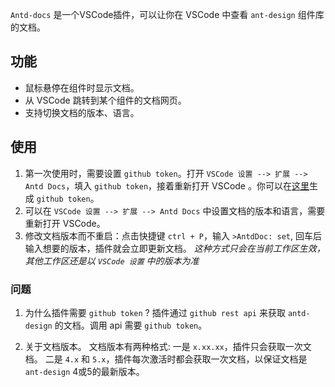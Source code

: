 `Antd-docs` 是一个VSCode插件，可以让你在 VSCode 中查看 `ant-design` 组件库的文档。

## 功能
 - 鼠标悬停在组件时显示文档。
 - 从 VSCode 跳转到某个组件的文档网页。
 - 支持切换文档的版本、语言。

## 使用
  1. 第一次使用时，需要设置 `github token`。打开 `VSCode 设置 --> 扩展 --> Antd Docs`，填入 `github token`，接着重新打开 VSCode 。你可以在[这里](https://github.com/settings/tokens)生成 `github token`。
  2. 可以在 `VSCode 设置 --> 扩展 --> Antd Docs` 中设置文档的版本和语言，需要重新打开 VSCode。
  3. 修改文档版本而不重启：点击快捷键 `ctrl + P`，输入 `>AntdDoc: set`, 回车后输入想要的版本，插件就会立即更新文档。
  *这种方式只会在当前工作区生效，其他工作区还是以 `VSCode 设置` 中的版本为准*

### 问题

1. 为什么插件需要 `github token` ?
插件通过 `github rest api` 来获取 `antd-design` 的文档。调用 api 需要 `github token`。

2. 关于文档版本。
文档版本有两种格式:
一是 `x.xx.xx`，插件只会获取一次文档。
二是 `4.x` 和 `5.x`，插件每次激活时都会获取一次文档，以保证文档是 `ant-design` 4或5的最新版本。 



